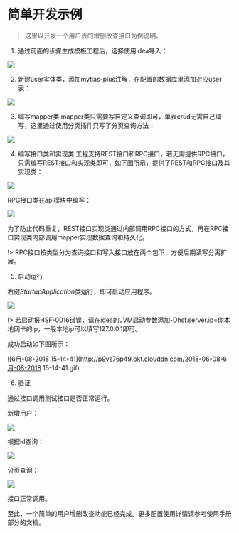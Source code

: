 # 简单开发示例

> 这里以开发一个用户表的增删改查接口为例说明。

1. 通过前面的步骤生成模板工程后，选择使用idea导入：      

 ![](http://p9vs76p49.bkt.clouddn.com/2018-06-08-15284309363384.jpg)

2. 新建user实体类，添加mytias-plus注解，在配置的数据库里添加对应user表：

 ![](http://p9vs76p49.bkt.clouddn.com/2018-06-08-15284365349372.jpg)

3. 编写mapper类
mapper类只需要写自定义查询即可，单表crud无需自己编写，这里通过使用分页插件只写了分页查询方法：

 ![](http://p9vs76p49.bkt.clouddn.com/2018-06-08-15284403454457.jpg)

4. 编写接口类和实现类
工程支持REST接口和RPC接口，若无需提供RPC接口，只需编写REST接口和实现类即可，如下图所示，提供了REST和RPC接口及其实现类：

 ![](http://p9vs76p49.bkt.clouddn.com/2018-06-08-15284402327125.jpg)

 RPC接口类在api模块中编写：
 
 ![](http://p9vs76p49.bkt.clouddn.com/2018-06-08-15284405986113.jpg)

 为了防止代码重复，REST接口实现类通过内部调用RPC接口的方式，再在RPC接口实现类内部调用mapper实现数据查询和持久化。

 !> RPC接口按类型分为查询接口和写入接口放在两个包下，方便后期读写分离扩展。

5. 启动运行

 右键*StartupApplication*类运行，即可启动应用程序。

 ![](http://p9vs76p49.bkt.clouddn.com/2018-06-08-15284410365942.jpg)

 !> 若启动报HSF-0016错误，请在idea的JVM启动参数添加-Dhsf.server.ip=你本地网卡的ip，一般本地ip可以填写127.0.0.1即可。
 
 成功启动如下图所示：
 
 ![6月-08-2018 15-14-41](http://p9vs76p49.bkt.clouddn.com/2018-06-08-6月-08-2018 15-14-41.gif)

6. 验证

 通过接口调用测试接口是否正常运行。

 新增用户：

 ![](http://p9vs76p49.bkt.clouddn.com/2018-06-08-15284425842634.jpg)

 根据id查询：

 ![](http://p9vs76p49.bkt.clouddn.com/2018-06-08-15284426530345.jpg)

 分页查询：

 ![](http://p9vs76p49.bkt.clouddn.com/2018-06-08-15284426781377.jpg)

 接口正常调用。
 
 至此，一个简单的用户增删改查功能已经完成。更多配置使用详情请参考使用手册部分的文档。

